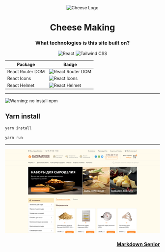<div align=center>

<img src="https://cdn-icons-png.freepik.com/512/10565/10565042.png" title="Cheese" alt="Cheese Logo" width="120px">

# Cheese Making

### What technologies is this site built on?

![React](https://img.shields.io/badge/React-61DAFB?style=for-the-badge&logo=react&logoColor=black)
![Tailwind CSS](https://img.shields.io/badge/Tailwind_CSS-38B2AC?style=for-the-badge&logo=tailwind-css&logoColor=white)


<div align="left">

| Package             | Badge                                                                                                            |
|---------------------|------------------------------------------------------------------------------------------------------------------|
| React Router DOM    | ![React Router DOM](https://img.shields.io/badge/React_Router_DOM-CA4245?style=for-the-badge&logo=react-router&logoColor=white)  |
| React Icons         | ![React Icons](https://img.shields.io/badge/React_Icons-61DAFB?style=for-the-badge&logo=react&logoColor=black)  |
| React Helmet        | ![React Helmet](https://img.shields.io/badge/React_Helmet-61DAFB?style=for-the-badge&logo=react&logoColor=black)  |
</div>

---

<div align="left">

![Warning: no install npm](https://img.shields.io/badge/Warning-no_install_npm-FF0000?style=for-the-badge&logo=exclamation-triangle&logoColor=white)

## Yarn install

```bash
yarn install
```

```bash
yarn run
```

</div>

---

<!-- BANNER  -->
<img src= "./.github/banner.png" alt="site banner">

</div>

<div align="right">

### [Markdown Senior](https://github.com/jasurhaydarovcode)

</div>